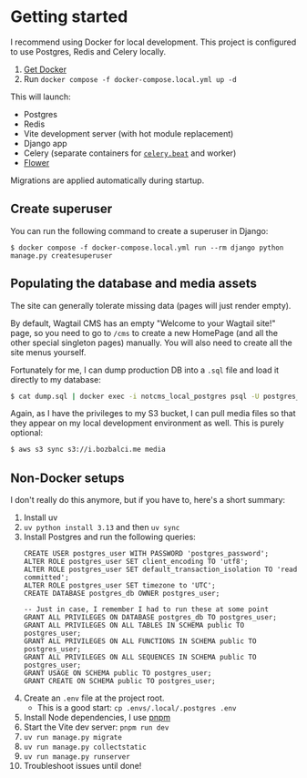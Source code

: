 # Getting started

I recommend using Docker for local development. This project is configured to use Postgres, Redis and Celery locally.

1. [Get Docker](https://docs.docker.com/get-started/get-docker/)
2. Run `docker compose -f docker-compose.local.yml up -d`

This will launch:

- Postgres
- Redis
- Vite development server (with hot module replacement)
- Django app
- Celery (separate containers for [`celery.beat`](https://docs.celeryq.dev/en/stable/userguide/periodic-tasks.html) and worker)
- [Flower](https://flower.readthedocs.io/en/latest/)

Migrations are applied automatically during startup.

## Create superuser

You can run the following command to create a superuser in Django:

```shell
$ docker compose -f docker-compose.local.yml run --rm django python manage.py createsuperuser
```

## Populating the database and media assets

The site can generally tolerate missing data (pages will just render empty).

By default, Wagtail CMS has an empty "Welcome to your Wagtail site!" page, so you need to go to `/cms` to create a new HomePage (and all the other special singleton pages) manually. You will also need to create all the site menus yourself.

Fortunately for me, I can dump production DB into a `.sql` file and load it directly to my database:

```sh
$ cat dump.sql | docker exec -i notcms_local_postgres psql -U postgres_user -d postgres_db
```

Again, as I have the privileges to my S3 bucket, I can pull media files so that they appear on my local development environment as well. This is purely optional:

```sh
$ aws s3 sync s3://i.bozbalci.me media
```

## Non-Docker setups

I don't really do this anymore, but if you have to, here's a short summary:

1. Install uv
2. `uv python install 3.13` and then `uv sync`
3. Install Postgres and run the following queries:
   ```postgresql
   CREATE USER postgres_user WITH PASSWORD 'postgres_password';
   ALTER ROLE postgres_user SET client_encoding TO 'utf8';
   ALTER ROLE postgres_user SET default_transaction_isolation TO 'read committed';
   ALTER ROLE postgres_user SET timezone to 'UTC';
   CREATE DATABASE postgres_db OWNER postgres_user;
   
   -- Just in case, I remember I had to run these at some point
   GRANT ALL PRIVILEGES ON DATABASE postgres_db TO postgres_user;
   GRANT ALL PRIVILEGES ON ALL TABLES IN SCHEMA public TO postgres_user;
   GRANT ALL PRIVILEGES ON ALL FUNCTIONS IN SCHEMA public TO postgres_user;
   GRANT ALL PRIVILEGES ON ALL SEQUENCES IN SCHEMA public TO postgres_user;
   GRANT USAGE ON SCHEMA public TO postgres_user;
   GRANT CREATE ON SCHEMA public TO postgres_user;
   ```
4. Create an `.env` file at the project root.
     - This is a good start: `cp .envs/.local/.postgres .env`
5. Install Node dependencies, I use [pnpm](https://pnpm.io/)
6. Start the Vite dev server: `pnpm run dev`
7. `uv run manage.py migrate`
8. `uv run manage.py collectstatic`
9. `uv run manage.py runserver`
10. Troubleshoot issues until done!
